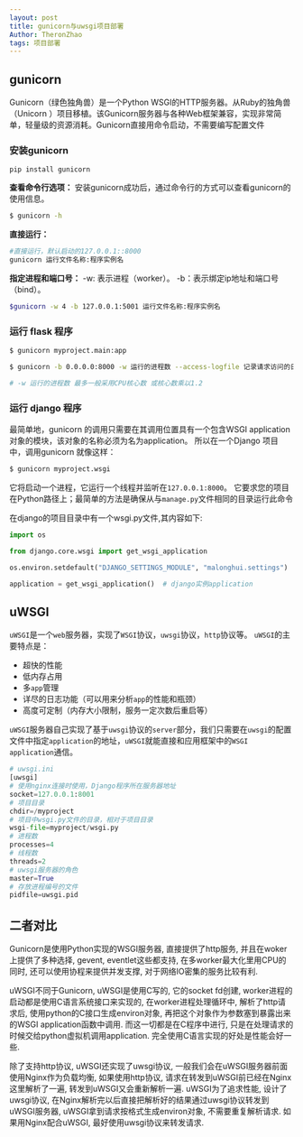 ```yaml
---
layout: post
title: gunicorn与uwsgi项目部署
Author: TheronZhao
tags: 项目部署
---
```


## gunicorn

Gunicorn（绿色独角兽）是一个Python WSGI的HTTP服务器。从Ruby的独角兽（Unicorn ）项目移植。该Gunicorn服务器与各种Web框架兼容，实现非常简单，轻量级的资源消耗。Gunicorn直接用命令启动，不需要编写配置文件

### 安装gunicorn

```
pip install gunicorn
```

**查看命令行选项：** 安装gunicorn成功后，通过命令行的方式可以查看gunicorn的使用信息。

```bash
$ gunicorn -h
```

**直接运行：**

```bash
#直接运行，默认启动的127.0.0.1::8000
gunicorn 运行文件名称:程序实例名
```

**指定进程和端口号：** -w: 表示进程（worker）。 -b：表示绑定ip地址和端口号（bind）。

```bash
$gunicorn -w 4 -b 127.0.0.1:5001 运行文件名称:程序实例名
```

### 运行 flask 程序

```bash
$ gunicorn myproject.main:app

$ gunicorn -b 0.0.0.0:8000 -w 运行的进程数 --access-logfile 记录请求访问的日志文件  --error-logfile 记录gunicorn运行错误的日志 myproject.main:app

# -w 运行的进程数 最多一般采用CPU核心数 或核心数乘以1.2
```

### 运行 django 程序

最简单地，gunicorn 的调用只需要在其调用位置具有一个包含WSGI application 对象的模块，该对象的名称必须为名为application。 所以在一个Django 项目中，调用gunicorn 就像这样：

```bash
$ gunicorn myproject.wsgi
```

它将启动一个进程，它运行一个线程并监听在`127.0.0.1:8000`。 它要求您的项目在Python路径上；最简单的方法是确保从与`manage.py`文件相同的目录运行此命令

在django的项目目录中有一个wsgi.py文件,其内容如下:

```python
import os

from django.core.wsgi import get_wsgi_application

os.environ.setdefault("DJANGO_SETTINGS_MODULE", "malonghui.settings")

application = get_wsgi_application()  # django实例application
```

## uWSGI

`uWSGI`是一个`web`服务器，实现了`WSGI`协议，`uwsgi`协议，`http`协议等。
 `uWSGI`的主要特点是：

- 超快的性能
- 低内存占用
- 多`app`管理
- 详尽的日志功能（可以用来分析`app`的性能和瓶颈）
- 高度可定制（内存大小限制，服务一定次数后重启等）

`uWSGI`服务器自己实现了基于`uwsgi`协议的`server`部分，我们只需要在`uwsgi`的配置文件中指定`application`的地址，`uWSGI`就能直接和应用框架中的`WSGI application`通信。

```python
# uwsgi.ini
[uwsgi]
# 使用nginx连接时使用，Django程序所在服务器地址
socket=127.0.0.1:8001
# 项目目录
chdir=/myproject
# 项目中wsgi.py文件的目录，相对于项目目录
wsgi-file=myproject/wsgi.py
# 进程数
processes=4
# 线程数
threads=2
# uwsgi服务器的角色
master=True
# 存放进程编号的文件
pidfile=uwsgi.pid
```

## 二者对比

Gunicorn是使用Python实现的WSGI服务器, 直接提供了http服务, 并且在woker上提供了多种选择, gevent, eventlet这些都支持, 在多worker最大化里用CPU的同时, 还可以使用协程来提供并发支撑, 对于网络IO密集的服务比较有利.

uWSGI不同于Gunicorn, uWSGI是使用C写的, 它的socket fd创建, worker进程的启动都是使用C语言系统接口来实现的, 在worker进程处理循环中, 解析了http请求后, 使用python的C接口生成environ对象, 再把这个对象作为参数塞到暴露出来的WSGI application函数中调用. 而这一切都是在C程序中进行, 只是在处理请求的时候交给python虚拟机调用application. 完全使用C语言实现的好处是性能会好一些.

除了支持http协议, uWSGI还实现了uwsgi协议, 一般我们会在uWSGI服务器前面使用Nginx作为负载均衡, 如果使用http协议, 请求在转发到uWSGI前已经在Nginx这里解析了一遍, 转发到uWSGI又会重新解析一遍. uWSGI为了追求性能, 设计了uwsgi协议, 在Nginx解析完以后直接把解析好的结果通过uwsgi协议转发到uWSGI服务器, uWSGI拿到请求按格式生成environ对象, 不需要重复解析请求. 如果用Nginx配合uWSGI, 最好使用uwsgi协议来转发请求.